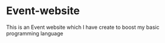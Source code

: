 # Event-website
This is an Event website which I have create to boost my basic programming language
